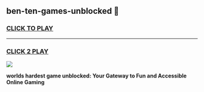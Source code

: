
## ben-ten-games-unblocked 👋
<h3>
<a href="https://premium.freeplayer.one?title=ben-ten-games-unblocked&ref=14F">CLICK TO PLAY</a></h3>
<hr>

<h3>
<a href="https://premium.freeplayer.one?title=ben-ten-games-unblocked&ref=14F">CLICK 2 PLAY</a>
  
</h3>

<a href="https://premium.freeplayer.one?title=ben-ten-games-unblocked&ref=12F/"><img src="https://clearcache.store/games.png"></a>


**worlds hardest game unblocked: Your Gateway to Fun and Accessible Online Gaming**
